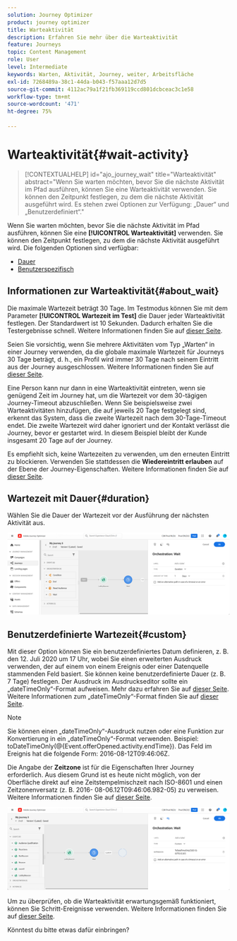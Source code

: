 ```yaml
---
solution: Journey Optimizer
product: journey optimizer
title: Warteaktivität
description: Erfahren Sie mehr über die Warteaktivität
feature: Journeys
topic: Content Management
role: User
level: Intermediate
keywords: Warten, Aktivität, Journey, weiter, Arbeitsfläche
exl-id: 7268489a-38c1-44da-b043-f57aaa12d7d5
source-git-commit: 4112ac79a1f21fb369119ccd801dcbceac3c1e58
workflow-type: tm+mt
source-wordcount: '471'
ht-degree: 75%

---
```


# Warteaktivität{#wait-activity}

>[!CONTEXTUALHELP]
>id="ajo_journey_wait"
>title="Warteaktivität"
>abstract="Wenn Sie warten möchten, bevor Sie die nächste Aktivität im Pfad ausführen, können Sie eine Warteaktivität verwenden. Sie können den Zeitpunkt festlegen, zu dem die nächste Aktivität ausgeführt wird. Es stehen zwei Optionen zur Verfügung: „Dauer“ und „Benutzerdefiniert“."

Wenn Sie warten möchten, bevor Sie die nächste Aktivität im Pfad ausführen, können Sie eine **[!UICONTROL Warteaktivität]** verwenden. Sie können den Zeitpunkt festlegen, zu dem die nächste Aktivität ausgeführt wird. Die folgenden Optionen sind verfügbar:

* [Dauer](#duration)
* [Benutzerspezifisch](#custom)

<!--
* [Email send time optimization](#email_send_time_optimization)
* [Fixed date](#fixed_date) 
-->

## Informationen zur Warteaktivität{#about_wait}

Die maximale Wartezeit beträgt 30 Tage. Im Testmodus können Sie mit dem Parameter **[!UICONTROL Wartezeit im Test]** die Dauer jeder Warteaktivität festlegen. Der Standardwert ist 10 Sekunden. Dadurch erhalten Sie die Testergebnisse schnell. Weitere Informationen finden Sie auf [dieser Seite](../building-journeys/testing-the-journey.md).

Seien Sie vorsichtig, wenn Sie mehrere Aktivitäten vom Typ „Warten“ in einer Journey verwenden, da die globale maximale Wartezeit für Journeys 30 Tage beträgt, d. h., ein Profil wird immer 30 Tage nach seinem Eintritt aus der Journey ausgeschlossen. Weitere Informationen finden Sie auf [dieser Seite](../building-journeys/journey-gs.md#global_timeout).

Eine Person kann nur dann in eine Warteaktivität eintreten, wenn sie genügend Zeit im Journey hat, um die Wartezeit vor dem 30-tägigen Journey-Timeout abzuschließen. Wenn Sie beispielsweise zwei Warteaktivitäten hinzufügen, die auf jeweils 20 Tage festgelegt sind, erkennt das System, dass die zweite Wartezeit nach dem 30-Tage-Timeout endet. Die zweite Wartezeit wird daher ignoriert und der Kontakt verlässt die Journey, bevor er gestartet wird. In diesem Beispiel bleibt der Kunde insgesamt 20 Tage auf der Journey.

Es empfiehlt sich, keine Wartezeiten zu verwenden, um den erneuten Eintritt zu blockieren. Verwenden Sie stattdessen die **Wiedereintritt erlauben** auf der Ebene der Journey-Eigenschaften. Weitere Informationen finden Sie auf [dieser Seite](../building-journeys/journey-gs.md#entrance).

## Wartezeit mit Dauer{#duration}

Wählen Sie die Dauer der Wartezeit vor der Ausführung der nächsten Aktivität aus.

![](assets/journey55.png)

<!--
## Fixed date wait{#fixed_date}

Select the date for the execution of the next activity.

![](assets/journey56.png)

-->

## Benutzerdefinierte Wartezeit{#custom}

Mit dieser Option können Sie ein benutzerdefiniertes Datum definieren, z. B. den 12. Juli 2020 um 17 Uhr, wobei Sie einen erweiterten Ausdruck verwenden, der auf einem von einem Ereignis oder einer Datenquelle stammenden Feld basiert. Sie können keine benutzerdefinierte Dauer (z. B. 7 Tage) festlegen. Der Ausdruck im Ausdruckseditor sollte ein „dateTimeOnly“-Format aufweisen. Mehr dazu erfahren Sie auf [dieser Seite](expression/expressionadvanced.md). Weitere Informationen zum „dateTimeOnly“-Format finden Sie auf [dieser Seite](expression/data-types.md).

>[!NOTE]
>
>Sie können einen „dateTimeOnly“-Ausdruck nutzen oder eine Funktion zur Konvertierung in ein „dateTimeOnly“-Format verwenden. Beispiel: toDateTimeOnly(@{Event.offerOpened.activity.endTime}). Das Feld im Ereignis hat die folgende Form: 2016-08-12T09:46:06Z.
>
>Die Angabe der **Zeitzone** ist für die Eigenschaften Ihrer Journey erforderlich. Aus diesem Grund ist es heute nicht möglich, von der Oberfläche direkt auf eine Zeitstempelmischzeit nach ISO-8601 und einen Zeitzonenversatz (z. B. 2016- 08-06.12T09:46:06.982-05) zu verweisen. Weitere Informationen finden Sie auf [dieser Seite](../building-journeys/timezone-management.md).

![](assets/journey57.png)

Um zu überprüfen, ob die Warteaktivität erwartungsgemäß funktioniert, können Sie Schritt-Ereignisse verwenden. Weitere Informationen finden Sie auf [dieser Seite](../reports/query-examples.md#common-queries).

<!--## Email send time optimization{#email_send_time_optimization}

This type of wait uses a score calculated in Adobe Experience Platform. The score calculates the propensity to click or open an email in the future based on past behavior. Note that the algorithm calculating the score needs a certain amount of data to work. As a result, when it does not have enough data, the default wait time will apply. At publication time, you’ll be notified that the default time applies.

>[!NOTE]
>
>The first event of your journey must have a namespace.
>
>This capability is only available after an **[!UICONTROL Email]** activity. You need to have Adobe Campaign Standard.

1. In the **[!UICONTROL Amount of time]** field, define the number of hours to consider to optimize email sending.
1. In the **[!UICONTROL Optimization type]** field, choose if the optimization should increase clicks or opens.
1. In the **[!UICONTROL Default time]** field, define the default time to wait if the predictive send time score is not available.

    >[!NOTE]
    >
    >Note that the send time score can be unavailable because there is not enough data to perform the calculation. In this case, you will be informed, at publication time, that the default time applies.

![](assets/journey57bis.png)-->

Könntest du bitte etwas dafür einbringen?
